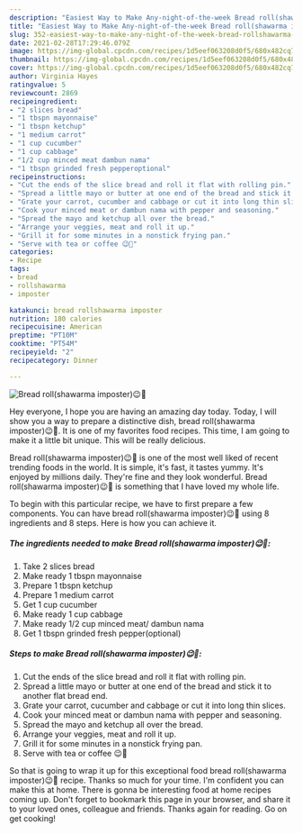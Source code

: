 ```yaml
---
description: "Easiest Way to Make Any-night-of-the-week Bread roll(shawarma imposter)😉🌯"
title: "Easiest Way to Make Any-night-of-the-week Bread roll(shawarma imposter)😉🌯"
slug: 352-easiest-way-to-make-any-night-of-the-week-bread-rollshawarma-imposter
date: 2021-02-28T17:29:46.079Z
image: https://img-global.cpcdn.com/recipes/1d5eef063208d0f5/680x482cq70/bread-rollshawarma-imposter😉🌯-recipe-main-photo.jpg
thumbnail: https://img-global.cpcdn.com/recipes/1d5eef063208d0f5/680x482cq70/bread-rollshawarma-imposter😉🌯-recipe-main-photo.jpg
cover: https://img-global.cpcdn.com/recipes/1d5eef063208d0f5/680x482cq70/bread-rollshawarma-imposter😉🌯-recipe-main-photo.jpg
author: Virginia Hayes
ratingvalue: 5
reviewcount: 2869
recipeingredient:
- "2 slices bread"
- "1 tbspn mayonnaise"
- "1 tbspn ketchup"
- "1 medium carrot"
- "1 cup cucumber"
- "1 cup cabbage"
- "1/2 cup minced meat dambun nama"
- "1 tbspn grinded fresh pepperoptional"
recipeinstructions:
- "Cut the ends of the slice bread and roll it flat with rolling pin."
- "Spread a little mayo or butter at one end of the bread and stick it to another flat bread end."
- "Grate your carrot, cucumber and cabbage or cut it into long thin slices."
- "Cook your minced meat or dambun nama with pepper and seasoning."
- "Spread the mayo and ketchup all over the bread."
- "Arrange your veggies, meat and roll it up."
- "Grill it for some minutes in a nonstick frying pan."
- "Serve with tea or coffee 😉💞"
categories:
- Recipe
tags:
- bread
- rollshawarma
- imposter

katakunci: bread rollshawarma imposter 
nutrition: 180 calories
recipecuisine: American
preptime: "PT10M"
cooktime: "PT54M"
recipeyield: "2"
recipecategory: Dinner

---
```



![Bread roll(shawarma imposter)😉🌯](https://img-global.cpcdn.com/recipes/1d5eef063208d0f5/680x482cq70/bread-rollshawarma-imposter😉🌯-recipe-main-photo.jpg)

Hey everyone, I hope you are having an amazing day today. Today, I will show you a way to prepare a distinctive dish, bread roll(shawarma imposter)😉🌯. It is one of my favorites food recipes. This time, I am going to make it a little bit unique. This will be really delicious.

Bread roll(shawarma imposter)😉🌯 is one of the most well liked of recent trending foods in the world. It is simple, it's fast, it tastes yummy. It's enjoyed by millions daily. They're fine and they look wonderful. Bread roll(shawarma imposter)😉🌯 is something that I have loved my whole life.




To begin with this particular recipe, we have to first prepare a few components. You can have bread roll(shawarma imposter)😉🌯 using 8 ingredients and 8 steps. Here is how you can achieve it.

<!--inarticleads1-->

##### The ingredients needed to make Bread roll(shawarma imposter)😉🌯:

1. Take 2 slices bread
1. Make ready 1 tbspn mayonnaise
1. Prepare 1 tbspn ketchup
1. Prepare 1 medium carrot
1. Get 1 cup cucumber
1. Make ready 1 cup cabbage
1. Make ready 1/2 cup minced meat/ dambun nama
1. Get 1 tbspn grinded fresh pepper(optional)




<!--inarticleads2-->

##### Steps to make Bread roll(shawarma imposter)😉🌯:

1. Cut the ends of the slice bread and roll it flat with rolling pin.
1. Spread a little mayo or butter at one end of the bread and stick it to another flat bread end.
1. Grate your carrot, cucumber and cabbage or cut it into long thin slices.
1. Cook your minced meat or dambun nama with pepper and seasoning.
1. Spread the mayo and ketchup all over the bread.
1. Arrange your veggies, meat and roll it up.
1. Grill it for some minutes in a nonstick frying pan.
1. Serve with tea or coffee 😉💞




So that is going to wrap it up for this exceptional food bread roll(shawarma imposter)😉🌯 recipe. Thanks so much for your time. I'm confident you can make this at home. There is gonna be interesting food at home recipes coming up. Don't forget to bookmark this page in your browser, and share it to your loved ones, colleague and friends. Thanks again for reading. Go on get cooking!
